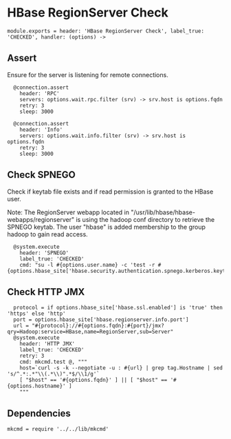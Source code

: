 
# HBase RegionServer Check

    module.exports = header: 'HBase RegionServer Check', label_true: 'CHECKED', handler: (options) ->

## Assert

Ensure for the server is listening for remote connections.

      @connection.assert
        header: 'RPC'
        servers: options.wait.rpc.filter (srv) -> srv.host is options.fqdn
        retry: 3
        sleep: 3000

      @connection.assert
        header: 'Info'
        servers: options.wait.info.filter (srv) -> srv.host is options.fqdn
        retry: 3
        sleep: 3000

## Check SPNEGO

Check if keytab file exists and if read permission is granted to the HBase user.

Note: The RegionServer webapp located in "/usr/lib/hbase/hbase-webapps/regionserver" is
using the hadoop conf directory to retrieve the SPNEGO keytab. The user "hbase"
is added membership to the group hadoop to gain read access.

      @system.execute
        header: 'SPNEGO'
        label_true: 'CHECKED'
        cmd: "su -l #{options.user.name} -c 'test -r #{options.hbase_site['hbase.security.authentication.spnego.kerberos.keytab']}'"

## Check HTTP JMX

      
      protocol = if options.hbase_site['hbase.ssl.enabled'] is 'true' then 'https' else 'http'
      port = options.hbase_site['hbase.regionserver.info.port']
      url = "#{protocol}://#{options.fqdn}:#{port}/jmx?qry=Hadoop:service=HBase,name=RegionServer,sub=Server"
      @system.execute
        header: 'HTTP JMX'
        label_true: 'CHECKED'
        retry: 3
        cmd: mkcmd.test @, """
        host=`curl -s -k --negotiate -u : #{url} | grep tag.Hostname | sed 's/^.*:.*"\\(.*\\)".*$/\\1/g'`
        [ "$host" == '#{options.fqdn}' ] || [ "$host" == '#{options.hostname}' ]
        """


## Dependencies

    mkcmd = require '../../lib/mkcmd'
